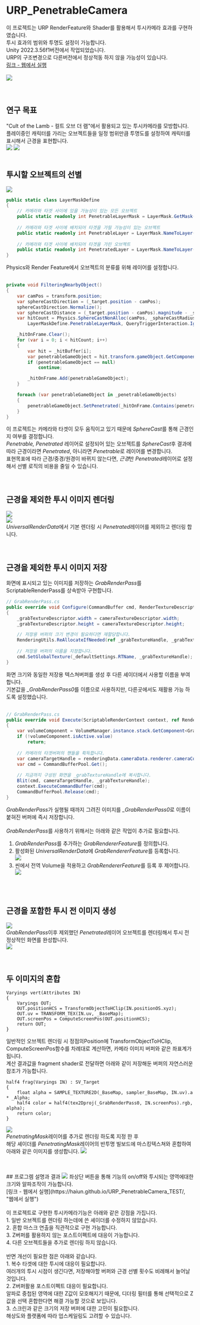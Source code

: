 # URP_PenetrableCamera

이 프로젝트는 URP RenderFeature와 Shader를 활용해서 투시카메라 효과를 구현하였습니다.<br>
투시 효과의 범위와 투명도 설정이 가능합니다.<br>
Unity 2022.3.56f1버전에서 작업되었습니다.<br>
URP의 구조변경으로 다른버전에서 정상적동 하지 않을 가능성이 있습니다.<br>
[링크 - 웹에서 실행](https://haiun.github.io/URP_PenetrableCamera_TEST/, "웹에서 실행") <br>
<br>
<img src="https://raw.githubusercontent.com/haiun/URP_PenetrableCamera/refs/heads/main/ReadMeImage/main.png?row=true"/><br>
<br>
<br>
## 연구 목표
"Cult of the Lamb - 컬트 오브 더 램"에서 활용되고 있는 투시카메라를 모방합니다.<br>
플레이중인 캐릭터를 가리는 오브젝트들을 일정 범위만큼 투명도를 설정하여 캐릭터를 표시해서 근경을 표현합니다.<br>
<img src="https://github.com/haiun/URP_PenetrableCamera/blob/main/ReadMeImage/target.gif?raw=true"/>
<img src="https://github.com/haiun/URP_PenetrableCamera/blob/main/ReadMeImage/target_ex.png?raw=true"/>
<br>
<br>
## 투시할 오브젝트의 선별
<img src="https://github.com/haiun/URP_PenetrableCamera/blob/main/ReadMeImage/layer.png?raw=true"/><br>

```csharp
public static class LayerMaskDefine
{
    // 카메라와 타겟 사이에 있을 가능성이 있는 모든 오브젝트
    public static readonly int PenetrableLayerMask = LayerMask.GetMask("Penetrable", "Penetrated");
    
    // 카메라와 타겟 사이에 배치되어 타겟을 가릴 가능성이 있는 오브젝트
    public static readonly int PenetrableLayer = LayerMask.NameToLayer("Penetrable");
    
    // 카메라와 타겟 사이에 배치되어 타겟을 가린 오브젝트
    public static readonly int PenetratedLayer = LayerMask.NameToLayer("Penetrated");
}
```
Physics와 Render Feature에서 오브젝트의 분류를 위해 레이어를 설정합니다.<br>
<br>

```csharp
private void FilteringNearbyObject()
{
    var camPos = transform.position;
    var sphereCastDirection = (_target.position - camPos);
    sphereCastDirection.Normalize();
    var sphereCastDistance = (_target.position - camPos).magnitude - _sphareCastRadius;
    var hitCount = Physics.SphereCastNonAlloc(camPos, _sphareCastRadius, sphereCastDirection, _hitBuffer, sphereCastDistance,
        LayerMaskDefine.PenetrableLayerMask, QueryTriggerInteraction.Ignore);

    _hitOnFrame.Clear();
    for (var i = 0; i < hitCount; i++)
    {
        var hit = _hitBuffer[i];
        var penetrableGameObject = hit.transform.gameObject.GetComponent<PenetrableGameObject>();
        if (penetrableGameObject == null)
            continue;

        _hitOnFrame.Add(penetrableGameObject);
    }

    foreach (var penetrableGameObject in _penetrableGameObjects)
    {
        penetrableGameObject.SetPenetrated(_hitOnFrame.Contains(penetrableGameObject));
    }
}
```
이 프로젝트는 카메라와 타겟이 모두 움직이고 있기 때문에 *SphereCast*를 통해 근경인지 여부를 결정합니다.<br>
*Penetrable, Penetrated* 레이어로 설정되어 있는 오브젝트를 *SphereCast*후 결과에 따라 근경이라면 *Penetrated*, 아니라면 *Penetrable*로 레이어를 변경합니다.<br>
표현목표에 따라 근경/중경/원경이 바뀌지 않는다면, *근경*만 *Penetrated*레이어로 설정해서 선별 로직의 비용을 줄일 수 있습니다.<br>
<br>
<br>
## 근경을 제외한 투시 이미지 렌더링<br>
<img src="https://github.com/haiun/URP_PenetrableCamera/blob/main/ReadMeImage/renderer1.png?raw=true"/><br>
<img src="https://github.com/haiun/URP_PenetrableCamera/blob/main/ReadMeImage/K-001.png?raw=true"/><br>
*UniversalRenderData*에서 기본 렌더링 시 *Penetrated*레이어를 제외하고 렌더링 합니다.<br>
<br>
<br>
## 근경을 제외한 투시 이미지 저장<br>

화면에 표시되고 있는 이미지를 저장하는 *GrabRenderPass*를 ScriptableRenderPass를 상속받아 구현합니다.<br>
```csharp
// GrabRenderPass.cs
public override void Configure(CommandBuffer cmd, RenderTextureDescriptor cameraTextureDescriptor)
{
    _grabTextureDescriptor.width = cameraTextureDescriptor.width;
    _grabTextureDescriptor.height = cameraTextureDescriptor.height;

    // 저장용 버퍼의 크기 변경이 필요하다면 재할당합니다.
    RenderingUtils.ReAllocateIfNeeded(ref _grabTextureHandle, _grabTextureDescriptor);
    
    // 저장용 버퍼의 이름을 지정합니다.
    cmd.SetGlobalTexture(_defaultSettings.RTName, _grabTextureHandle);
}
```
화면 크기와 동일한 저장용 텍스쳐버퍼를 생성 후 다른 셰이더에서 사용할 이름을 부여합니다.<br>
기본값을 *_GrabRenderPass0*를 이름으로 사용하지만, 다른곳에서도 재활용 가능 하도록 설정했습니다.<br>
<br>
```csharp
// GrabRenderPass.cs
public override void Execute(ScriptableRenderContext context, ref RenderingData renderingData)
{
    var volumeComponent = VolumeManager.instance.stack.GetComponent<GrabVolumeComponent>();
    if (!volumeComponent.isActive.value)
        return;
    
    // 카메라의 타겟버퍼의 핸들을 획득합니다.
    var cameraTargetHandle = renderingData.cameraData.renderer.cameraColorTargetHandle;
    var cmd = CommandBufferPool.Get();
    
    // 지금까지 구성된 화면을 _grabTextureHandle에 복사합니다.
    Blit(cmd, cameraTargetHandle, _grabTextureHandle);
    context.ExecuteCommandBuffer(cmd);
    CommandBufferPool.Release(cmd);
}
```
*GrabRenderPass*가 실행될 때까지 그려진 이미지를 *_GrabRenderPass0*로 이름이 붙혀진 버퍼에 즉시 저장합니다.<br>
<br>
*GrabRenderPass*를 사용하기 위해서는 아래와 같은 작업이 추가로 필요합니다.<br>
1. *GrabRenderPass*를 추가하는 *GrabRendererFeature*를 정의합니다.<br>
2. 활성화된 *UniversalRenderData*에 *GrabRendererFeature*를 등록합니다.<br>
   <img src="https://github.com/haiun/URP_PenetrableCamera/blob/main/ReadMeImage/renderer2.png?raw=true"/>
3. 씬에서 전역 Volume을 적용하고 *GrabRendererFeature*를 등록 후 제어합니다.<br>
   <img src="https://github.com/haiun/URP_PenetrableCamera/blob/main/ReadMeImage/volume.png?raw=true"/>
<br>
<br>

## 근경을 포함한 투시 전 이미지 생성

<img src="https://github.com/haiun/URP_PenetrableCamera/blob/main/ReadMeImage/renderer3.png?raw=true"/><br>
*GrabRenderPass*이후 제외했던 *Penetrated*레이어 오브젝트를 렌더링해서 투시 전 정상적인 화면를 완성합니다.<br>
<img src="https://github.com/haiun/URP_PenetrableCamera/blob/main/ReadMeImage/K-002.png?raw=true"/><br>
<br>
<br>

## 두 이미지의 혼합

```hlsl
Varyings vert(Attributes IN)
{
    Varyings OUT;
    OUT.positionHCS = TransformObjectToHClip(IN.positionOS.xyz);
    OUT.uv = TRANSFORM_TEX(IN.uv, _BaseMap);
    OUT.screenPos = ComputeScreenPos(OUT.positionHCS);
    return OUT;
}
```

일반적인 오브젝트 렌더링 시 정점의Position에 TransformObjectToHClip, ComputeScreenPos함수를 차례대로 계산하면, 카메라 이미지 버퍼와 같은 좌표계가 됩니다.<br>
계산 결과값을 fragment shader로 전달하면 아래와 같이 저장해둔 버퍼의 자연스러운 참조가 가능합니다.<br>

```hlsl
half4 frag(Varyings IN) : SV_Target
{
    float alpha = SAMPLE_TEXTURE2D(_BaseMap, sampler_BaseMap, IN.uv).a * _Alpha;
    half4 color = half4(tex2Dproj(_GrabRenderPass0, IN.screenPos).rgb, alpha);
    return color;
}
```

<img src="https://github.com/haiun/URP_PenetrableCamera/blob/main/ReadMeImage/renderer4.png?raw=true"/><br>
*PenetratingMask*레이어를 추가로 렌더링 하도록 지정 한 후<br>
해당 셰이더를 *PenetratingMask*레이어의 반투명 빌보드에 마스킹텍스쳐와 혼합하여 아래와 같은 이미지를 생성합니다.
<img src="https://github.com/haiun/URP_PenetrableCamera/blob/main/ReadMeImage/K-003.png?raw=true"/>

<br>
<br>
## 프로그렘 설명과 결과
<img src="https://github.com/haiun/URP_PenetrableCamera/blob/main/ReadMeImage/Result1.gif?raw=true"/>
좌상단 버튼을 통해 기능의 on/off와 투시되는 영역에대한 크기와 알파조작이 가능합니다.<br>
[링크 - 웹에서 실행](https://haiun.github.io/URP_PenetrableCamera_TEST/, "웹에서 실행") <br>
<br>
이 프로젝트로 구현한 투시카메라기능은 아래와 같은 강점을 가집니다.<br>
1. 일반 오브젝트를 렌더링 하는데에 쓴 셰이더를 수정하지 않았습니다.<br>
2. 혼합 마스크 연출을 직관적으로 구현 가능합니다.<br>
3. Z버퍼를 활용하지 않는 포스트이펙트에 대응이 가능합니다.<br>
4. 다른 오브젝트들을 추가로 렌더링 하지 않습니다.<br>
<br>
반면 개선이 필요한 점은 아래와 같습니다.<br>
1. 복수 타겟에 대한 투시에 대응이 필요합니다.<br>
   여러개의 투시 시점이 생긴다면, 저장해야할 버퍼와 근경 선별 횟수도 비례해서 늘어날 것입니다.<br>
2. Z버퍼활용 포스트이펙트 대응이 필요합니다.<br>
   알파로 중첩된 영역에 대한 Z값이 모호해지기 때문에, 디더링 필터를 통해 선택적으로 Z값을 선택 혼합한다면 해결 가능할 것으로 보입니다.<br>
3. 스크린과 같은 크기의 저장 버퍼에 대한 고민이 필요합니다.<br>
   해상도와 플랫폼에 따라 업스케일링도 고려할 수 있습니다.<br>
<br>
